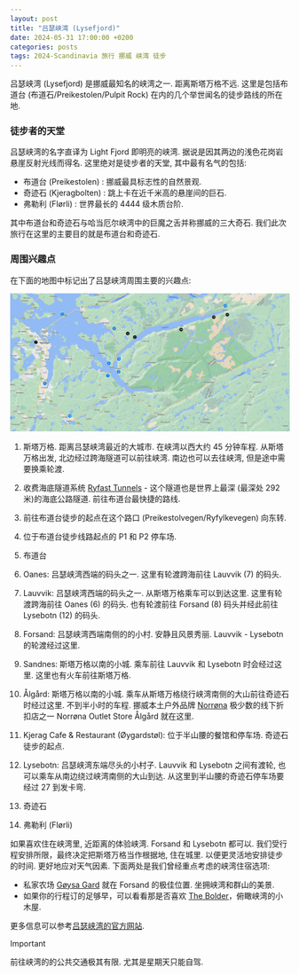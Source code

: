 ```yaml
---
layout: post
title: "吕瑟峡湾 (Lysefjord)"
date: 2024-05-31 17:00:00 +0200
categories: posts
tags: 2024-Scandinavia 旅行 挪威 峡湾 徒步
---
```


吕瑟峡湾 (Lysefjord) 是挪威最知名的峡湾之一. 距离斯塔万格不远. 这里是包括布道台 (布道石/Preikestolen/Pulpit Rock) 在内的几个举世闻名的徒步路线的所在地. 

### 徒步者的天堂

吕瑟峡湾的名字直译为 Light Fjord 即明亮的峡湾. 据说是因其两边的浅色花岗岩悬崖反射光线而得名. 这里绝对是徒步者的天堂, 其中最有名气的包括: 

* 布道台 (Preikestolen) : 挪威最具标志性的自然景观. 
* 奇迹石 (Kjeragbolten) : 跳上卡在近千米高的悬崖间的巨石.
* 弗勒利 (Flørli) : 世界最长的 4444 级木质台阶. 

其中布道台和奇迹石与哈当厄尔峡湾中的巨魔之舌并称挪威的三大奇石. 我们此次旅行在这里的主要目的就是布道台和奇迹石.

### 周围兴趣点

在下面的地图中标记出了吕瑟峡湾周围主要的兴趣点:

![Lysefjord](/assets/images/2024/scandinavia/lysefjord/map-stavanger-lysefjord.png)

1. 斯塔万格. 距离吕瑟峡湾最近的大城市. 在峡湾以西大约 45 分钟车程. 从斯塔万格出发, 北边经过跨海隧道可以前往峡湾. 南边也可以去往峡湾, 但是途中需要换乘轮渡.

2. 收费海底隧道系统 [Ryfast Tunnels](https://ferde.no/en/toll-stations-and-prices/ryfast) - 这个隧道也是世界上最深 (最深处 292 米)的海底公路隧道. 前往布道台最快捷的路线.

3. 前往布道台徒步的起点在这个路口 (Preikestolvegen/Ryfylkevegen) 向东转.

4. 位于布道台徒步线路起点的 P1 和 P2 停车场.

5. 布道台

6. Oanes: 吕瑟峡湾西端的码头之一. 这里有轮渡跨海前往 Lauvvik (7) 的码头.

7. Lauvvik: 吕瑟峡湾西端的码头之一. 从斯塔万格乘车可以到达这里. 这里有轮渡跨海前往 Oanes (6) 的码头. 也有轮渡前往 Forsand (8) 码头并经此前往 Lysebotn (12) 的码头. 

8. Forsand: 吕瑟峡湾西端南侧的的小村. 安静且风景秀丽. Lauvvik - Lysebotn 的轮渡经过这里.

9. Sandnes: 斯塔万格以南的小城. 乘车前往 Lauvvik 和 Lysebotn 时会经过这里. 这里也有火车前往斯塔万格.

10. Ålgård: 斯塔万格以南的小城. 乘车从斯塔万格绕行峡湾南侧的大山前往奇迹石时经过这里. 不到半小时的车程. 挪威本土户外品牌 [Norrøna](https://www.norrona.com/) 极少数的线下折扣店之一 Norrøna Outlet Store Ålgård 就在这里.


11. Kjerag Cafe & Restaurant (Øygardstøl): 位于半山腰的餐馆和停车场. 奇迹石徒步的起点.

12. Lysebotn: 吕瑟峡湾东端尽头的小村子. Lauvvik 和 Lysebotn 之间有渡轮, 也可以乘车从南边绕过峡湾南侧的大山到达. 从这里到半山腰的奇迹石停车场要经过  27 到发卡弯.

13. 奇迹石

14. 弗勒利 (Flørli)

如果喜欢住在峡湾里, 近距离的体验峡湾. Forsand 和 Lysebotn 都可以. 我们受行程安排所限，最终决定把斯塔万格当作根据地, 住在城里. 以便更灵活地安排徒步的时间. 更好地应对天气因素. 下面两处是我们曾经重点考虑的峡湾住宿选项: 

* 私家农场 [Gøysa Gard](https://lysefjorden.com/goysa-gard/) 就在 Forsand 的极佳位置. 坐拥峡湾和群山的美景. 
* 如果你的行程订的足够早，可以看看那是否喜欢 [The Bolder](https://www.thebolder.no/)，俯瞰峡湾的小木屋. 

更多信息可以参考[吕瑟峡湾的官方网站](https://lysefjorden365.com/). 

> [!IMPORTANT]
> 前往峡湾的的公共交通极其有限. 尤其是星期天只能自驾. 



